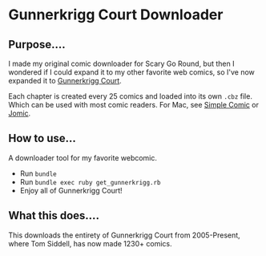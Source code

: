 Gunnerkrigg Court Downloader
=========

Purpose....
-----------
I made my original comic downloader for Scary Go Round, but then I wondered if I could expand it to my other favorite web comics, so I've now expanded it to [Gunnerkrigg Court](http://www.gunnerkrigg.com/).

Each chapter is created every 25 comics and loaded into its own `.cbz` file. Which can be used with most comic readers. For Mac, see [Simple Comic](http://dancingtortoise.com/simplecomic/) or [Jomic](http://jomic.sourceforge.net/).

How to use...
-----------
A downloader tool for my favorite webcomic.

  - Run `bundle`
  - Run `bundle exec ruby get_gunnerkrigg.rb`
  - Enjoy all of Gunnerkrigg Court!

What this does....
-----------

This downloads the entirety of Gunnerkrigg Court from 2005-Present, where Tom Siddell, has now made 1230+ comics.